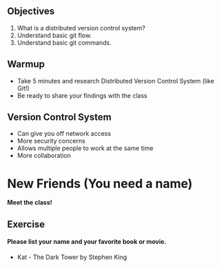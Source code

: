 ## Objectives
1. What is a distributed version control system?
1. Understand basic git flow.
1. Understand basic git commands.

## Warmup
- Take 5 minutes and research Distributed Version Control System (like Git!)
- Be ready to share your findings with the class

## Version Control System
- Can give you off network access
- More security concerns
- Allows multiple people to work at the same time
- More collaboration

# New Friends (You need a name)

**Meet the class!**


## Exercise
#### Please list your name and your favorite book or movie.
- Kat - The Dark Tower by Stephen King
